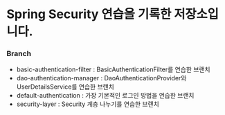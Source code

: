 # Spring Security 연습을 기록한 저장소입니다.
### Branch
- basic-authentication-filter : BasicAuthenticationFilter를 연습한 브랜치
- dao-authentication-manager : DaoAuthenticationProvider와 UserDetailsService를 연습한 브랜치
- default-authentication : 가장 기본적인 로그인 방법을 연습한 브랜치
- security-layer : Security 계층 나누기를 연습한 브랜치
